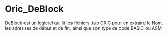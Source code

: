 # Oric_DeBlock

  DeBlock est un logiciel qui lit les fichiers .tap ORIC pour en extraire le Nom, les adresses de début et de fin, ainsi que son type de code BASIC ou ASM
